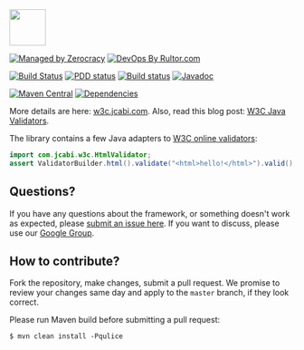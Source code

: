 <img src="http://img.jcabi.com/logo-square.png" width="64px" height="64px" />

[![Managed by Zerocracy](https://www.0crat.com/badge/C3RUBL5H9.svg)](https://www.0crat.com/p/C3RUBL5H9)
[![DevOps By Rultor.com](http://www.rultor.com/b/jcabi/jcabi-w3c)](http://www.rultor.com/p/jcabi/jcabi-w3c)

[![Build Status](https://travis-ci.org/jcabi/jcabi-w3c.svg?branch=master)](https://travis-ci.org/jcabi/jcabi-w3c)
[![PDD status](http://www.0pdd.com/svg?name=jcabi/jcabi-w3c)](http://www.0pdd.com/p?name=jcabi/jcabi-w3c)
[![Build status](https://ci.appveyor.com/api/projects/status/nr4a6220d5e6awmc/branch/master?svg=true)](https://ci.appveyor.com/project/yegor256/jcabi-w3c/branch/master)
[![Javadoc](https://javadoc.io/badge/com.jcabi/jcabi-w3c.svg)](http://www.javadoc.io/doc/com.jcabi/jcabi-w3c)

[![Maven Central](https://maven-badges.herokuapp.com/maven-central/com.jcabi/jcabi-w3c/badge.svg)](https://maven-badges.herokuapp.com/maven-central/com.jcabi/jcabi-w3c)
[![Dependencies](https://www.versioneye.com/user/projects/561ac1a2a193340f2f0011a0/badge.svg?style=flat)](https://www.versioneye.com/user/projects/561ac1a2a193340f2f0011a0)

More details are here: [w3c.jcabi.com](http://w3c.jcabi.com/index.html).
Also, read this blog post: [W3C Java Validators](http://www.yegor256.com/2014/04/29/w3c-java-validators.html).

The library contains a few Java adapters to
[W3C online validators](http://validator.w3.org/nu/):

```java
import com.jcabi.w3c.HtmlValidator;
assert ValidatorBuilder.html().validate("<html>hello!</html>").valid();
```

## Questions?

If you have any questions about the framework, or something doesn't work as expected,
please [submit an issue here](https://github.com/jcabi/jcabi-w3c/issues/new).
If you want to discuss, please use our [Google Group](https://groups.google.com/forum/#!forum/jcabi).

## How to contribute?

Fork the repository, make changes, submit a pull request.
We promise to review your changes same day and apply to
the `master` branch, if they look correct.

Please run Maven build before submitting a pull request:

```
$ mvn clean install -Pqulice
```
